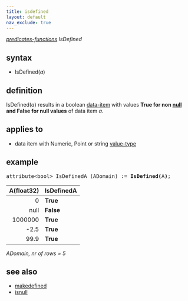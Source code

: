 ```yaml
---
title: isdefined
layout: default
nav_exclude: true
---
```

*[predicates-functions](predicates-functions) IsDefined*

## syntax

- IsDefined(*a*)

## definition

IsDefined(*a*) results in a boolean [data-item](data-item) with values **True for non [null](null) and False for null values** of data item *a*.

## applies to

- data item with Numeric, Point or string [value-type](value-type)

## example

<pre>
attribute&lt;bool&gt; IsDefinedA (ADomain) := <B>IsDefined(</B>A<B>)</B>;
</pre>

| A(float32) |**IsDefinedA** |
|-----------:|---------------|
| 0          | **True**      |
| null       | **False**     |
| 1000000    | **True**      |
| -2.5       | **True**      |
| 99.9       | **True**      |

*ADomain, nr of rows = 5*

## see also

- [makedefined](makedefined)
- [isnull](isnull)